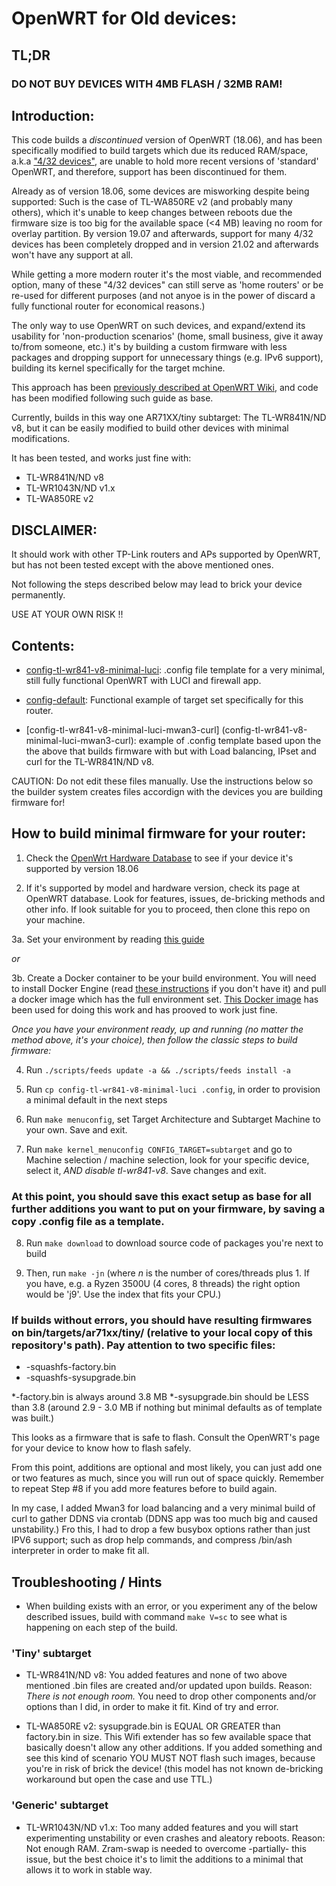 # OpenWRT for Old devices:

## TL;DR

### DO NOT BUY DEVICES WITH 4MB FLASH / 32MB RAM!


## Introduction:
This code builds a *discontinued* version of OpenWRT (18.06), and has been specifically modified to build targets which due its reduced RAM/space, a.k.a ["4/32 devices"](https://openwrt.org/supported_devices/432_warning), are unable to hold more recent versions of 'standard' OpenWRT, and therefore, support has been discontinued for them.

Already as of version 18.06, some devices are misworking despite being supported: Such is the case of TL-WA850RE v2 (and probably many others), which it's unable to keep changes between reboots due the firmware size is too big for the available space (<4 MB) leaving no room for overlay partition. By version 19.07 and afterwards, support for many 4/32 devices has been completely dropped and in version 21.02 and afterwards won't have any support at all.

While getting a more modern router it's the most viable, and recommended option, many of these "4/32 devices" can still serve as 'home routers' or be re-used for different purposes (and not anyoe is in the power of discard a fully functional router for economical reasons.)

The only way to use OpenWRT on such devices, and expand/extend its usability for 'non-production scenarios' (home, small business, give it away to/from someone, etc.) it's by building a custom firmware with less packages and dropping support for unnecessary things (e.g. IPv6 support), building its kernel specifically for the target mchine.

This approach has been [previously described at OpenWRT Wiki](https://openwrt.org/docs/guide-user/additional-software/saving_space), and code has been modified following such guide as base.

Currently, builds in this way one AR71XX/tiny subtarget: The TL-WR841N/ND v8, but it can be easily modified to build other devices with minimal modifications.

It has been tested, and works just fine with:

- TL-WR841N/ND v8
- TL-WR1043N/ND v1.x
- TL-WA850RE v2

## DISCLAIMER:

It should work with other TP-Link routers and APs supported by OpenWRT, but has not been tested except with the above mentioned ones.

Not following the steps described below may lead to brick your device permanently.

USE AT YOUR OWN RISK !!

## Contents:

- [config-tl-wr841-v8-minimal-luci](config-tl-wr841-v8-minimal-luci): .config file template for a very minimal, still fully functional OpenWRT with LUCI and firewall app.

- [config-default](target/linux/ar71xx/tiny/config-default): Functional example of target set specifically for this router.

- [config-tl-wr841-v8-minimal-luci-mwan3-curl] (config-tl-wr841-v8-minimal-luci-mwan3-curl): example of .config template based upon the the above that builds firmware with but with Load balancing, IPset and curl for the TL-WR841N/ND v8.

CAUTION: Do not edit these files manually. Use the instructions below so the builder system creates files accordign with the devices you are building firmware for!

## How to build minimal firmware for your router:

1. Check the [OpenWrt Hardware Database](https://openwrt.org/toh/start?dataflt%5BSupported+Current+Rel_releasepage*%7E%5D=18.06) to see if your device it's supported by version 18.06

2. If it's supported by model and hardware version, check its page at OpenWRT database. Look for features, issues, de-bricking methods and other info. If look suitable for you to proceed, then clone this repo on your machine.

3a. Set your environment by reading [this guide](https://openwrt.org/docs/guide-developer/build-system/install-buildsystem)

*or*

3b. Create a Docker container to be your build environment. You will need to install Docker Engine (read [these instructions]((https://docs.docker.com/engine/install/)) if you don't have it) and pull a docker image which has the full environment set. [This Docker image](https://hub.docker.com/r/p3terx/openwrt-build-env) has been used for doing this work and has prooved to work just fine.

*Once you have your environment ready, up and running (no matter the method above, it's your choice), then follow *the classic steps* to build firmware:*

4. Run `./scripts/feeds update -a && ./scripts/feeds install -a`

5. Run `cp config-tl-wr841-v8-minimal-luci .config`, in order to provision a minimal default in the next steps

6. Run `make menuconfig`, set Target Architecture and Subtarget Machine to your own. Save and exit.

7. Run `make kernel_menuconfig CONFIG_TARGET=subtarget` and go to Machine selection / <Platform> machine selection, look for your specific device, select it, *AND disable tl-wr841-v8*. Save changes and exit.

### At this point, you should save this exact setup as base for all further additions you want to put on your firmware, by saving a copy .config file as a template.

8. Run `make download` to download source code of packages you're next to build

9. Then, run `make -jn` (where *n* is the number of cores/threads plus 1. If you have, e.g. a Ryzen 3500U (4 cores, 8 threads) the right option would be 'j9'. Use the index that fits your CPU.)

### If builds without errors, you should have resulting firmwares on bin/targets/ar71xx/tiny/ (relative to your local copy of this repository's path). Pay attention to two specific files:

- <your-router-model-and-version>-squashfs-factory.bin
- <your-router-model-and-version>-squashfs-sysupgrade.bin

 *-factory.bin is always around 3.8 MB
 *-sysupgrade.bin should be LESS than 3.8 (around 2.9 - 3.0 MB if nothing but minimal defaults as of template was built.)

This looks as a firmware that is safe to flash. Consult the OpenWRT's page for your device to know how to flash safely.

From this point, additions are optional and most likely, you can just add one or two features as much, since you will run out of space quickly. Remember to repeat Step #8 if you add more features before to build again.

In my case, I added Mwan3 for load balancing and a very minimal build of curl to gather DDNS via crontab (DDNS app was too much big and caused unstability.) Fro this, I had to drop a few busybox options rather than just IPV6 support; such as drop help commands, and compress /bin/ash interpreter in order to make fit all.

## Troubleshooting / Hints

- When building exists with an error, or you experiment any of the below described issues, build with command `make V=sc` to see what is happening on each step of the build.

### 'Tiny' subtarget

- TL-WR841N/ND v8: You added features and none of two above mentioned .bin files are created and/or updated upon builds. Reason: *There is not enough room.* You need to drop other components and/or options than I did, in order to make it fit. Kind of try and error.

- TL-WA850RE v2: sysupgrade.bin is EQUAL OR GREATER than factory.bin in size. This Wifi extender has so few available space that basically doesn't allow any other additions. If you added something and see this kind of scenario YOU MUST NOT flash such images, because you're in risk of brick the device! (this model has not known de-bricking workaround but open the case and use TTL.)

### 'Generic' subtarget
- TL-WR1043N/ND v1.x: Too many added features and you will start experimenting unstability or even crashes and aleatory reboots. Reason: Not enough RAM. Zram-swap is needed to overcome -partially- this issue, but the best choice it's to limit the additions to a minimal that allows it to work in stable way.

